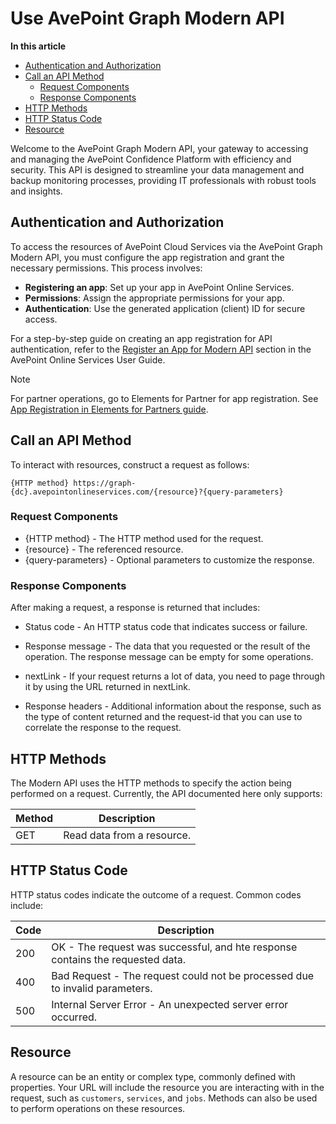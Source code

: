 # Use AvePoint Graph Modern API <!-- omit in toc -->

**In this article**

<!-- TOC -->

- [Authentication and Authorization](#authentication-and-authorization)
- [Call an API Method](#call-an-api-method)
  - [Request Components](#request-components)
  - [Response Components](#response-components)
- [HTTP Methods](#http-methods)
- [HTTP Status Code](#http-status-code)
- [Resource](#resource)

<!-- /TOC -->

Welcome to the AvePoint Graph Modern API, your gateway to accessing and managing the AvePoint Confidence Platform with efficiency and security. This API is designed to streamline your data management and backup monitoring processes, providing IT professionals with robust tools and insights.  

## Authentication and Authorization

To access the resources of AvePoint Cloud Services via the AvePoint Graph Modern API, you must configure the app registration and grant the necessary permissions. This process involves:  

- **Registering an app**: Set up your app in AvePoint Online Services.  
- **Permissions**: Assign the appropriate permissions for your app.
- **Authentication**: Use the generated application (client) ID for secure access.  

For a step-by-step guide on creating an app registration for API authentication, refer to the [Register an App for Modern API](register-app.md) section in the AvePoint Online Services User Guide.  

>[!NOTE]  
> For partner operations, go to Elements for Partner for app registration. See [App Registration in Elements for Partners guide](https://cdn.avepoint.com/assets/apelements-webhelp/avepoint-elements-for-partners/index.htm#!Documents/appregistration.htm).

## Call an API Method

To interact with resources, construct a request as follows:  

    {HTTP method} https://graph-{dc}.avepointonlineservices.com/{resource}?{query-parameters}  

### Request Components

- {HTTP method} - The HTTP method used for the request.
- {resource} - The referenced resource.
- {query-parameters} - Optional parameters to customize the response.

### Response Components

After making a request, a response is returned that includes:

- Status code - An HTTP status code that indicates success or failure.  
- Response message - The data that you requested or the result of the operation. The response message can be empty for some operations.  
- nextLink - If your request returns a lot of data, you need to page through it by using the URL returned in nextLink.

- Response headers - Additional information about the response, such as the type of content returned and the request-id that you can use to correlate the response to the request.  

## HTTP Methods

The Modern API uses the HTTP methods to specify the action being performed on a request. Currently, the API documented here only supports:  

| Method | Description |  
|------|------|  
|GET|Read data from a resource.|  

## HTTP Status Code

HTTP status codes indicate the outcome of a request. Common codes include:

| Code | Description |
| ---- | ----------- |
| 200 | OK - The request was successful, and hte response contains the requested data. |
| 400 | Bad Request - The request could not be processed due to invalid parameters. |
| 500 | Internal Server Error - An unexpected server error occurred. |

## Resource  

A resource can be an entity or complex type, commonly defined with properties.  Your URL will include the resource you are interacting with in the request, such as `customers`, `services`, and `jobs`. Methods can also be used to perform operations on these resources.  
